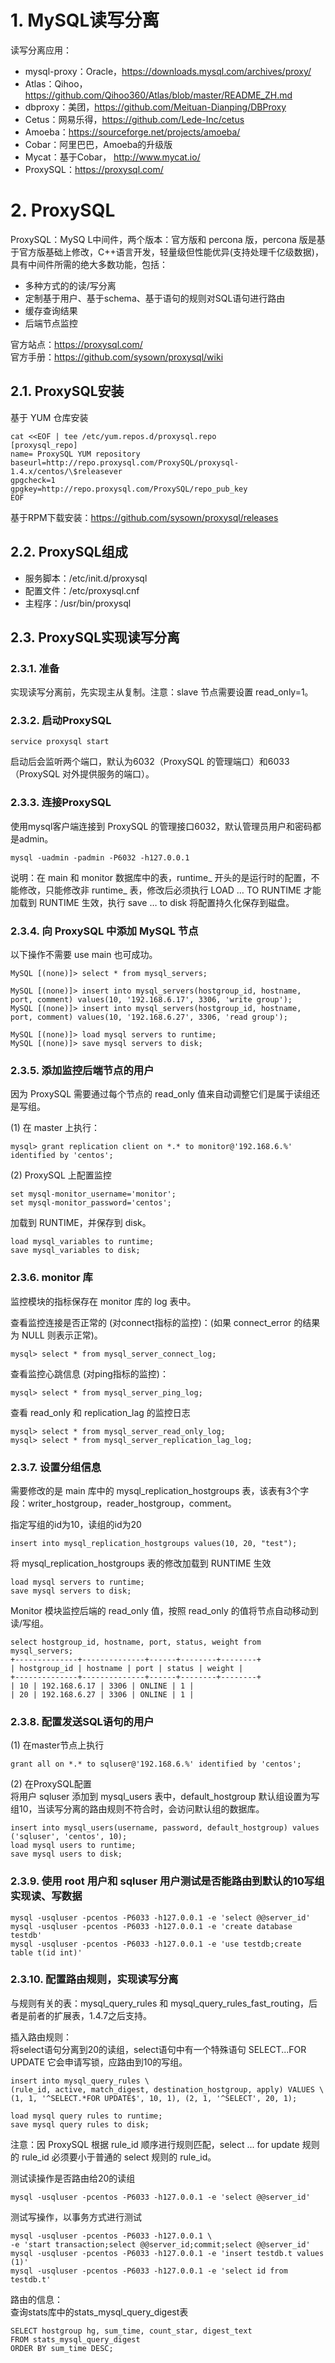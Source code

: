 # 1. MySQL读写分离

读写分离应用：
- mysql-proxy：Oracle，https://downloads.mysql.com/archives/proxy/
- Atlas：Qihoo，https://github.com/Qihoo360/Atlas/blob/master/README_ZH.md
- dbproxy：美团，https://github.com/Meituan-Dianping/DBProxy
- Cetus：网易乐得，https://github.com/Lede-Inc/cetus
- Amoeba：https://sourceforge.net/projects/amoeba/
- Cobar：阿里巴巴，Amoeba的升级版
- Mycat：基于Cobar， http://www.mycat.io/
- ProxySQL：https://proxysql.com/

# 2. ProxySQL

ProxySQL：MySQ L中间件，两个版本：官方版和 percona 版，percona 版是基于官方版基础上修改，C++语言开发，轻量级但性能优异(支持处理千亿级数据)，具有中间件所需的绝大多数功能，包括：
- 多种方式的的读/写分离
- 定制基于用户、基于schema、基于语句的规则对SQL语句进行路由
- 缓存查询结果
- 后端节点监控

官方站点：https://proxysql.com/  
官方手册：https://github.com/sysown/proxysql/wiki

## 2.1. ProxySQL安装

基于 YUM 仓库安装
```
cat <<EOF | tee /etc/yum.repos.d/proxysql.repo
[proxysql_repo]
name= ProxySQL YUM repository
baseurl=http://repo.proxysql.com/ProxySQL/proxysql-1.4.x/centos/\$releasever
gpgcheck=1
gpgkey=http://repo.proxysql.com/ProxySQL/repo_pub_key
EOF
```

基于RPM下载安装：https://github.com/sysown/proxysql/releases

## 2.2. ProxySQL组成

- 服务脚本：/etc/init.d/proxysql
- 配置文件：/etc/proxysql.cnf
- 主程序：/usr/bin/proxysql

## 2.3. ProxySQL实现读写分离
### 2.3.1. 准备

实现读写分离前，先实现主从复制。注意：slave 节点需要设置 read_only=1。

### 2.3.2. 启动ProxySQL

```
service proxysql start
```
启动后会监听两个端口，默认为6032（ProxySQL 的管理端口）和6033（ProxySQL
 对外提供服务的端口）。

### 2.3.3. 连接ProxySQL

使用mysql客户端连接到 ProxySQL 的管理接口6032，默认管理员用户和密码都是admin。
```
mysql -uadmin -padmin -P6032 -h127.0.0.1
```
说明：在 main 和 monitor 数据库中的表，runtime_ 开头的是运行时的配置，不能修改，只能修改非 runtime_ 表，修改后必须执行 LOAD … TO RUNTIME 才能加载到 RUNTIME 生效，执行 save … to disk 将配置持久化保存到磁盘。

### 2.3.4. 向 ProxySQL 中添加 MySQL 节点

以下操作不需要 use main 也可成功。
```
MySQL [(none)]> select * from mysql_servers;

MySQL [(none)]> insert into mysql_servers(hostgroup_id, hostname, port, comment) values(10, '192.168.6.17', 3306, 'write group');
MySQL [(none)]> insert into mysql_servers(hostgroup_id, hostname, port, comment) values(10, '192.168.6.27', 3306, 'read group');

MySQL [(none)]> load mysql servers to runtime;
MySQL [(none)]> save mysql servers to disk;
```

### 2.3.5. 添加监控后端节点的用户
因为 ProxySQL 需要通过每个节点的 read_only 值来自动调整它们是属于读组还是写组。

(1) 在 master 上执行：
```
mysql> grant replication client on *.* to monitor@'192.168.6.%' identified by 'centos';
```

(2) ProxySQL 上配置监控
```
set mysql-monitor_username='monitor';
set mysql-monitor_password='centos';
```
加载到 RUNTIME，并保存到 disk。
```
load mysql_variables to runtime;
save mysql_variables to disk;
```

### 2.3.6. monitor 库

监控模块的指标保存在 monitor 库的 log 表中。

查看监控连接是否正常的 (对connect指标的监控)：(如果 connect_error 的结果为 NULL 则表示正常)。
```
mysql> select * from mysql_server_connect_log;
```

查看监控心跳信息 (对ping指标的监控)：
```
mysql> select * from mysql_server_ping_log;
```

查看 read_only 和 replication_lag 的监控日志
```
mysql> select * from mysql_server_read_only_log;
mysql> select * from mysql_server_replication_lag_log;
```

### 2.3.7. 设置分组信息

需要修改的是 main 库中的 mysql_replication_hostgroups 表，该表有3个字段：writer_hostgroup，reader_hostgroup，comment。

指定写组的id为10，读组的id为20
```
insert into mysql_replication_hostgroups values(10, 20, "test");
```

将 mysql_replication_hostgroups 表的修改加载到 RUNTIME 生效
```
load mysql servers to runtime;
save mysql servers to disk;
```

Monitor 模块监控后端的 read_only 值，按照 read_only 的值将节点自动移动到读/写组。
```
select hostgroup_id, hostname, port, status, weight from mysql_servers;
+--------------+--------------+------+--------+--------+
| hostgroup_id | hostname | port | status | weight |
+--------------+--------------+------+--------+--------+
| 10 | 192.168.6.17 | 3306 | ONLINE | 1 |
| 20 | 192.168.6.27 | 3306 | ONLINE | 1 |
```

### 2.3.8. 配置发送SQL语句的用户

(1) 在master节点上执行
```
grant all on *.* to sqluser@'192.168.6.%' identified by 'centos';
```

(2) 在ProxySQL配置  
将用户 sqluser 添加到 mysql_users 表中，default_hostgroup 默认组设置为写组10，当读写分离的路由规则不符合时，会访问默认组的数据库。
```
insert into mysql_users(username, password, default_hostgroup) values ('sqluser', 'centos', 10);
load mysql users to runtime;
save mysql users to disk;
```

### 2.3.9. 使用 root 用户和 sqluser 用户测试是否能路由到默认的10写组实现读、写数据
```
mysql -usqluser -pcentos -P6033 -h127.0.0.1 -e 'select @@server_id'
mysql -usqluser -pcentos -P6033 -h127.0.0.1 -e 'create database testdb'
mysql -usqluser -pcentos -P6033 -h127.0.0.1 -e 'use testdb;create table t(id int)'
```

### 2.3.10. 配置路由规则，实现读写分离

与规则有关的表：mysql_query_rules 和 mysql_query_rules_fast_routing，后
者是前者的扩展表，1.4.7之后支持。

插入路由规则：  
将select语句分离到20的读组，select语句中有一个特殊语句 SELECT...FOR UPDATE 它会申请写锁，应路由到10的写组。
```
insert into mysql_query_rules \
(rule_id, active, match_digest, destination_hostgroup, apply) VALUES \
(1, 1, '^SELECT.*FOR UPDATE$', 10, 1), (2, 1, '^SELECT', 20, 1);

load mysql query rules to runtime;
save mysql query rules to disk;
```
注意：因 ProxySQL 根据 rule_id 顺序进行规则匹配，select ... for update 规则的 rule_id 必须要小于普通的 select 规则的 rule_id。

测试读操作是否路由给20的读组
```
mysql -usqluser -pcentos -P6033 -h127.0.0.1 -e 'select @@server_id'
```

测试写操作，以事务方式进行测试
```
mysql -usqluser -pcentos -P6033 -h127.0.0.1 \
-e 'start transaction;select @@server_id;commit;select @@server_id'
mysql -usqluser -pcentos -P6033 -h127.0.0.1 -e 'insert testdb.t values (1)'
mysql -usqluser -pcentos -P6033 -h127.0.0.1 -e 'select id from testdb.t'
```

路由的信息：  
查询stats库中的stats_mysql_query_digest表
```
SELECT hostgroup hg, sum_time, count_star, digest_text 
FROM stats_mysql_query_digest 
ORDER BY sum_time DESC;
```